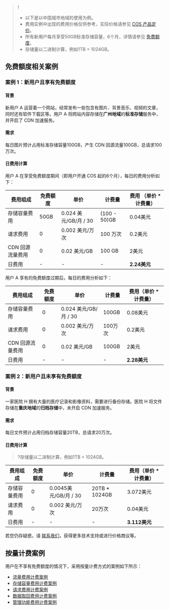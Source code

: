 >!
> - 以下是以中国城市地域的使用为例。
> - 费用实例中出现的费用价格仅供参考，实际价格请参见 [COS 产品定价](https://intl.cloud.tencent.com/pricing/cos)。
> - 所有新用户每月享受50GB标准存储容量，6个月，详情请参见 [免费额度](https://intl.cloud.tencent.com/document/product/436/6240)。
> - 存储量以二进制计算，例如1TB = 1024GB。

## 免费额度相关案例

### 案例 1：新用户且享有免费额度

#### 背景

新用户 A 运营着一个网站，经常发布一些包含有图片、背景音乐、视频的文章，同时还有软件下载区等。用户 A 将网站内容存储在**广州地域**的**标准存储**服务中，并开启了 CDN 加速服务。

#### 需求

每日图片预计占用标准存储容量100GB，产生 CDN 回源流量100GB，总请求100万次。

#### 日费用计算

用户 A 在享受免费额度期间（即用户开通 COS 起的6个月），每日的费用分析如下：

| 费用组成         | 免费额度 | 单价          | 计费量      | 费用 （单价 * 计费量） |
| ---------------- | -------- | ------------- | ----------- | ------------------------ |
| 存储容量费用     | 50GB    | 0.024 美元/GB/月 / 30  | (100 - 50)GB | 0.04美元                      |
| 请求费用         | 0        | 0.002 美元/万次  | 100 万次    | 0.2美元                        |
| CDN 回源流量费用 | 0        | 0.02 美元/GB    | 100 GB      | 2美元                       |
| 日费用          | -        | -            | -           | **2.24美元**                 |

用户 A 享有的免费额度过期后，每日的费用分析如下：

| 费用组成         | 免费额度 | 单价          | 计费量   | 费用（单价 * 计费量） |
| ---------------- | -------- | ------------- | -------- | ------------------------ |
| 存储容量费用     | 0        | 0.024 美元/GB/月 / 30 | 100GB   | 0.08美元                    |
| 请求费用         | 0        | 0.002 美元/万次 | 100万次 | 0.2美元                    |
| CDN 回源流量费用 | 0        | 0.02 美元/GB | 100GB   | 2美元                     |
| 日费用           | -       | -             | -        | **2.28美元**               |



### 案例 2：新用户且未享有免费额度

#### 背景 

一家医院 H 拥有大量的医疗记录和影像资料，需要进行备份存储。医院 H 将文件存储在**重庆地域**的**归档存储**中，未开启 CDN 加速服务。

#### 需求

每日文件预计占用归档存储容量20TB，总请求20万次。

#### 日费用计算

>?存储量以二进制计算，例如1TB = 1024GB。

| 费用组成     | 免费额度 | 单价          | 计费量       | 费用（单价 \* 计费量） |
| ------------ | -------- | ------------- | ------------ | ------------------------ |
| 存储容量费用 | 0        | 0.0045美元/GB/月 / 30 | 20TB * 1024GB | 3.072美元             |
| 请求费用         | 0        | 0.002 美元/万次 | 20万次 | 0.04美元                    |
| 日费用      | -        | -             | -           | **3.112美元**         |

若您仍存疑惑，请 [联系我们](https://www.tencentcloud.com/contact-us)，获得更多技术支持或进行价格商议等。


## 按量计费案例

用户在不享有免费额度的情况下，采用按量计费方式的案例如下所示：

- [流量费用计费案例](https://intl.cloud.tencent.com/document/product/436/33776)
- [存储容量费用计费案例](https://intl.cloud.tencent.com/document/product/436/40099)
- [请求费用计费案例](https://intl.cloud.tencent.com/document/product/436/40100)
- [数据取回费用计费案例](https://intl.cloud.tencent.com/document/product/436/40097)
- [管理功能费用计费案例](https://intl.cloud.tencent.com/document/product/436/40098)